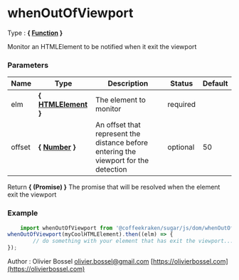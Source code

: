 # whenOutOfViewport

<!-- @namespace: sugar.js.dom.whenOutOfViewport -->

Type : **{ [Function](https://developer.mozilla.org/fr/docs/Web/JavaScript/Reference/Objets_globaux/Function) }**


Monitor an HTMLElement to be notified when it exit the viewport



### Parameters
Name  |  Type  |  Description  |  Status  |  Default
------------  |  ------------  |  ------------  |  ------------  |  ------------
elm  |  **{ [HTMLElement](https://developer.mozilla.org/fr/docs/Web/API/HTMLElement) }**  |  The element to monitor  |  required  |
offset  |  **{ [Number](https://developer.mozilla.org/fr/docs/Web/JavaScript/Reference/Objets_globaux/Number) }**  |  An offset that represent the distance before entering the viewport for the detection  |  optional  |  50

Return **{ (Promise) }** The promise that will be resolved when the element exit the viewport

### Example
```js
	import whenOutOfViewport from '@coffeekraken/sugar/js/dom/whenOutOfViewport'
whenOutOfViewport(myCoolHTMLElement).then((elm) => {
		// do something with your element that has exit the viewport...
});
```
Author : Olivier Bossel [olivier.bossel@gmail.com](mailto:olivier.bossel@gmail.com) [https://olivierbossel.com](https://olivierbossel.com)